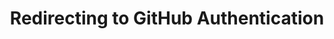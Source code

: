 ---
title: Redirecting to GitHub Authentication
layout: none
permalink: /github/login
redirect_from:
 - /github/login/
redirect_to: https://github.com/login/oauth/authorize?client_id=Iv23liaWNIqsLBdsPiAY&redirect_uri=https://arialhamed.pythonanywhere.com/github/return&scope=repo
---